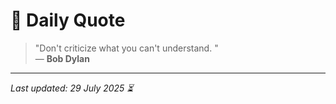 # 📜 Daily Quote

> "Don't criticize what you can't understand. "  
> — **Bob Dylan**

---

_Last updated: 29 July 2025 ⏳_
